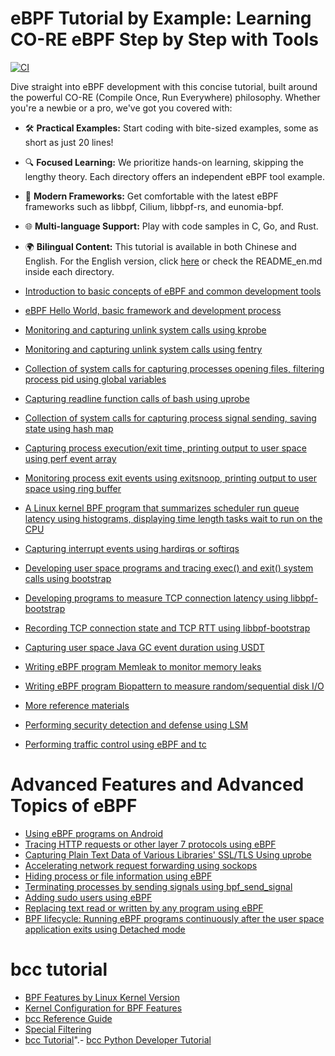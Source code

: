 # eBPF Tutorial by Example: Learning CO-RE eBPF Step by Step with Tools

[![CI](https://github.com/eunomia-bpf/bpf-developer-tutorial/actions/workflows/main.yml/badge.svg)](https://github.com/eunomia-bpf/bpf-developer-tutorial/actions/workflows/main.yml)

Dive straight into eBPF development with this concise tutorial, built around the powerful CO-RE (Compile Once, Run Everywhere) philosophy. Whether you're a newbie or a pro, we've got you covered with:

- 🛠 **Practical Examples:** Start coding with bite-sized examples, some as short as just 20 lines!
- 🔍 **Focused Learning:** We prioritize hands-on learning, skipping the lengthy theory. Each directory offers an independent eBPF tool example.
- 💼 **Modern Frameworks:** Get comfortable with the latest eBPF frameworks such as libbpf, Cilium, libbpf-rs, and eunomia-bpf.
- 🌐 **Multi-language Support:** Play with code samples in C, Go, and Rust.
- 🌍 **Bilingual Content:** This tutorial is available in both Chinese and English. For the English version, click [here](README_en.md) or check the README_en.md inside each directory.

- [Introduction to basic concepts of eBPF and common development tools](0-introduce/README.md)
- [eBPF Hello World, basic framework and development process](1-helloworld/README.md)
- [Monitoring and capturing unlink system calls using kprobe](2-kprobe-unlink/README.md)
- [Monitoring and capturing unlink system calls using fentry](3-fentry-unlink/README.md)
- [Collection of system calls for capturing processes opening files, filtering process pid using global variables](4-opensnoop/README.md)
- [Capturing readline function calls of bash using uprobe](5-uprobe-bashreadline/README.md)
- [Collection of system calls for capturing process signal sending, saving state using hash map](6-sigsnoop/README.md)
- [Capturing process execution/exit time, printing output to user space using perf event array](7-execsnoop/README.md)
- [Monitoring process exit events using exitsnoop, printing output to user space using ring buffer](8-exitsnoop/README.md)
- [A Linux kernel BPF program that summarizes scheduler run queue latency using histograms, displaying time length tasks wait to run on the CPU](9-runqlat/README.md)
- [Capturing interrupt events using hardirqs or softirqs](10-hardirqs/README.md)
- [Developing user space programs and tracing exec() and exit() system calls using bootstrap](11-bootstrap/README.md)
- [Developing programs to measure TCP connection latency using libbpf-bootstrap](13-tcpconnlat/README.md)
- [Recording TCP connection state and TCP RTT using libbpf-bootstrap](14-tcpstates/README.md)
- [Capturing user space Java GC event duration using USDT](15-javagc/README.md)
- [Writing eBPF program Memleak to monitor memory leaks](16-memleak/README.md)
- [Writing eBPF program Biopattern to measure random/sequential disk I/O](17-biopattern/README.md)
- [More reference materials](18-further-reading/README.md)
- [Performing security detection and defense using LSM](19-lsm-connect/README.md)
- [Performing traffic control using eBPF and tc](20-tc/README.md)

# Advanced Features and Advanced Topics of eBPF

- [Using eBPF programs on Android](22-android/README.md)
- [Tracing HTTP requests or other layer 7 protocols using eBPF](23-http/README.md)
- [Capturing Plain Text Data of Various Libraries' SSL/TLS Using uprobe](30-sslsniff/README.md)
- [Accelerating network request forwarding using sockops](29-sockops/README.md)
- [Hiding process or file information using eBPF](24-hide/README.md)
- [Terminating processes by sending signals using bpf_send_signal](25-signal/README.md)
- [Adding sudo users using eBPF](26-sudo/README.md)
- [Replacing text read or written by any program using eBPF](27-replace/README.md)
- [BPF lifecycle: Running eBPF programs continuously after the user space application exits using Detached mode](28-detach/README.md)

# bcc tutorial

- [BPF Features by Linux Kernel Version](bcc-documents/kernel-versions.md)
- [Kernel Configuration for BPF Features](bcc-documents/kernel_config.md)
- [bcc Reference Guide](bcc-documents/reference_guide.md)
- [Special Filtering](bcc-documents/special_filtering.md)
- [bcc Tutorial](bcc-documents/tutorial.md)".- [bcc Python Developer Tutorial](bcc-documents/tutorial_bcc_python_developer.md)
